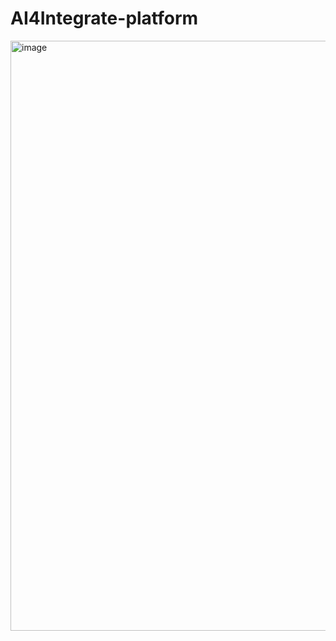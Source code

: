 # AI4Integrate-platform
<img width="1680" height="944" alt="image" src="https://github.com/user-attachments/assets/23fede48-d801-4a9a-89cd-9345134cf33f" />
